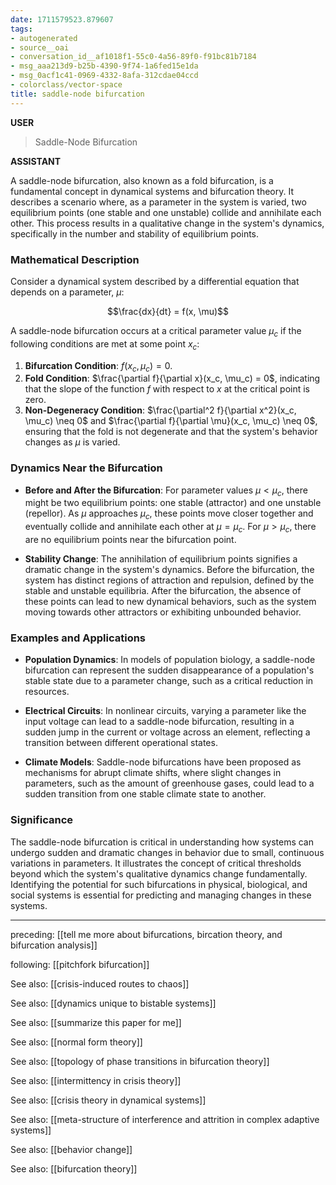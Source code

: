 ```yaml
---
date: 1711579523.879607
tags:
- autogenerated
- source__oai
- conversation_id__af1018f1-55c0-4a56-89f0-f91bc81b7184
- msg_aaa213d9-b25b-4390-9f74-1a6fed15e1da
- msg_0acf1c41-0969-4332-8afa-312cdae04ccd
- colorclass/vector-space
title: saddle-node bifurcation
---
```


**USER**

> Saddle-Node Bifurcation


**ASSISTANT**

A saddle-node bifurcation, also known as a fold bifurcation, is a fundamental concept in dynamical systems and bifurcation theory. It describes a scenario where, as a parameter in the system is varied, two equilibrium points (one stable and one unstable) collide and annihilate each other. This process results in a qualitative change in the system's dynamics, specifically in the number and stability of equilibrium points.

### Mathematical Description

Consider a dynamical system described by a differential equation that depends on a parameter, $\mu$:

$$\frac{dx}{dt} = f(x, \mu)$$

A saddle-node bifurcation occurs at a critical parameter value $\mu_c$ if the following conditions are met at some point $x_c$:

1. **Bifurcation Condition**: $f(x_c, \mu_c) = 0$.
2. **Fold Condition**: $\frac{\partial f}{\partial x}(x_c, \mu_c) = 0$, indicating that the slope of the function $f$ with respect to $x$ at the critical point is zero.
3. **Non-Degeneracy Condition**: $\frac{\partial^2 f}{\partial x^2}(x_c, \mu_c) \neq 0$ and $\frac{\partial f}{\partial \mu}(x_c, \mu_c) \neq 0$, ensuring that the fold is not degenerate and that the system's behavior changes as $\mu$ is varied.

### Dynamics Near the Bifurcation

- **Before and After the Bifurcation**: For parameter values $\mu < \mu_c$, there might be two equilibrium points: one stable (attractor) and one unstable (repellor). As $\mu$ approaches $\mu_c$, these points move closer together and eventually collide and annihilate each other at $\mu = \mu_c$. For $\mu > \mu_c$, there are no equilibrium points near the bifurcation point.

- **Stability Change**: The annihilation of equilibrium points signifies a dramatic change in the system's dynamics. Before the bifurcation, the system has distinct regions of attraction and repulsion, defined by the stable and unstable equilibria. After the bifurcation, the absence of these points can lead to new dynamical behaviors, such as the system moving towards other attractors or exhibiting unbounded behavior.

### Examples and Applications

- **Population Dynamics**: In models of population biology, a saddle-node bifurcation can represent the sudden disappearance of a population's stable state due to a parameter change, such as a critical reduction in resources.

- **Electrical Circuits**: In nonlinear circuits, varying a parameter like the input voltage can lead to a saddle-node bifurcation, resulting in a sudden jump in the current or voltage across an element, reflecting a transition between different operational states.

- **Climate Models**: Saddle-node bifurcations have been proposed as mechanisms for abrupt climate shifts, where slight changes in parameters, such as the amount of greenhouse gases, could lead to a sudden transition from one stable climate state to another.

### Significance

The saddle-node bifurcation is critical in understanding how systems can undergo sudden and dramatic changes in behavior due to small, continuous variations in parameters. It illustrates the concept of critical thresholds beyond which the system's qualitative dynamics change fundamentally. Identifying the potential for such bifurcations in physical, biological, and social systems is essential for predicting and managing changes in these systems.


---

preceding: [[tell me more about bifurcations, bircation theory, and bifurcation analysis]]  


following: [[pitchfork bifurcation]]

See also: [[crisis-induced routes to chaos]]


See also: [[dynamics unique to bistable systems]]


See also: [[summarize this paper for me]]


See also: [[normal form theory]]


See also: [[topology of phase transitions in bifurcation theory]]


See also: [[intermittency in crisis theory]]


See also: [[crisis theory in dynamical systems]]


See also: [[meta-structure of interference and attrition in complex adaptive systems]]


See also: [[behavior change]]


See also: [[bifurcation theory]]